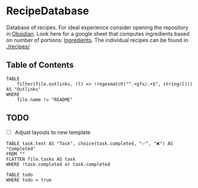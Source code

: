 # RecipeDatabase

Database of recipes.
For ideal experience consider opening the repository in [Obsidian](https://obsidian.md/).
Look here for a google sheet that computes ingredients based on number of portions: [Ingredients](https://docs.google.com/spreadsheets/d/17TsMHgSJK_kX367CU9UGzMKYD2ffc12io5_qgkD2sjA/edit?gid=0#gid=0).
The individual recipes can be found in [./recipes/](./recipes/)


## Table of Contents

```dataview
TABLE
	filter(file.outlinks, (l) => !regexmatch("^.+gfx/.+$", string(l))) AS "Outlinks"
WHERE 
	file.name != "README"
```

## TODO

- [ ] Adjust layouts to new template

```dataview
TABLE task.text AS "Task", choice(task.completed, "✅", "❌") AS "Completed"
FROM ""
FLATTEN file.tasks AS task
WHERE !task.completed or task.completed
```

```dataview
TABLE todo
WHERE todo = true
```